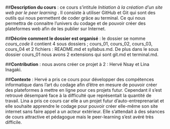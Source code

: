 ##**Description du cours** :  ce cours s’intitule _Initiation à la création d’un site web par le peer learning_ . Il consiste à utiliser GitHub et Git qui sont des outils qui nous permettent de coder grâce au terminal. Ce qui nous permettra de connaitre l’univers du codage et de pouvoir créer des plateformes web afin de les publier sur Internet.

##**Décrire comment le dossier est organisé** : le dossier se nomme _cours_code_ il contient 4 sous dossiers ; cours_01, cours_02, cours_03, cours_04 et 2 fichiers : README.md et syllabus.md. De plus dans le sous dossier cours_01 nous avons 2 extensions qui sont git.md et terminal.md.

##**Contribution** : nous avons créer ce projet à 2 : Hervé Nsay et Lina Inagaki.

##**Contexte** : Hervé a pris ce cours pour développer des compétences informatique dans l’art du codage afin d’être en mesure de pouvoir créer des plateformes à mettre en ligne pour ces projets futur. Cependant il s’est retrouvé désemparé face à la difficulté que représentait la quantité de travail.
Lina a pris ce cours car elle a un projet futur d’auto-entreprenariat et elle souhaite apprendre le codage pour pouvoir créer elle-même son site internet sans faire appel a un acteur extérieur. Elle s’attendait à des séances de cours attractive et pédagogue mais le peer-learning s’est avéré très difficile. 
